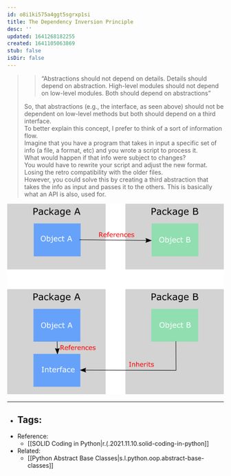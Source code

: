 ```yaml
---
id: o8i1ki575a4ggt5sgrxp1si
title: The Dependency Inversion Principle
desc: ''
updated: 1641268182255
created: 1641105063869
stub: false
isDir: false
---
```



> > “Abstractions should not depend on details. Details should depend on abstraction. High-level modules should not depend on low-level modules. Both should depend on abstractions”
>
>  So, that abstractions (e.g., the interface, as seen above) should not be dependent on low-level methods but both should depend on a third interface.
> <br>
> To better explain this concept, I prefer to think of a sort of information flow.
> <br>
> Imagine that you have a program that takes in input a specific set of info (a file, a format, etc) and you wrote a script to process it.
> <br>
> What would happen if that info were subject to changes?
> <br>
> You would have to rewrite your script and adjust the new format. Losing the retro compatibility with the older files.
> <br>
> However, you could solve this by creating a third abstraction that takes the info as input and passes it to the others.
> This is basically what an API is also, used for.

![alt](assets/images/Pasted_image_20211110092721.png)

---

- ## Tags:
- Reference:
  - [[SOLID Coding in Python|r.(.2021.11.10.solid-coding-in-python]]
- Related:
  - [[Python Abstract Base Classes|s.l.python.oop.abstract-base-classes]]

